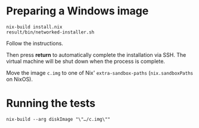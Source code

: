 # Preparing a Windows image

```shell
nix-build install.nix
result/bin/networked-installer.sh
```

Follow the instructions.

Then press **return** to automatically complete the installation via SSH. The virtual machine will be shut down when the process is complete.

Move the image `c.img` to one of Nix' `extra-sandbox-paths` (`nix.sandboxPaths` on NixOS).


# Running the tests

```shell
nix-build --arg diskImage "\"…/c.img\""
```
